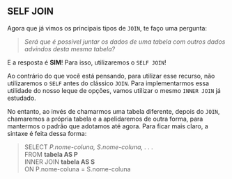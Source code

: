 ## SELF JOIN

Agora que já vimos os principais tipos de ``JOIN``, te faço uma pergunta:

> *Será que é possível juntar os dados de uma tabela com outros dados advindos desta mesma tabela?*

E a resposta é **SIM**! Para isso, utilizaremos o ``SELF JOIN``!  

Ao contrário do que você está pensando, para utilizar esse recurso, não utilizaremos o ``SELF`` antes do clássico ``JOIN``. Para implementarmos essa utilidade do nosso leque de opções, vamos utilizar o mesmo ``INNER JOIN`` já estudado.

No entanto, ao invés de chamarmos uma tabela diferente, depois do ``JOIN``, chamaremos a própria tabela e a apelidaremos de outra forma, para mantermos o padrão que adotamos até agora. Para ficar mais claro, a sintaxe é feita dessa forma:

> SELECT *P.nome-coluna, S.nome-coluna, . . .*  
> FROM **tabela AS P**  
> INNER JOIN **tabela AS S**  
> ON P.nome-coluna = S.nome-coluna